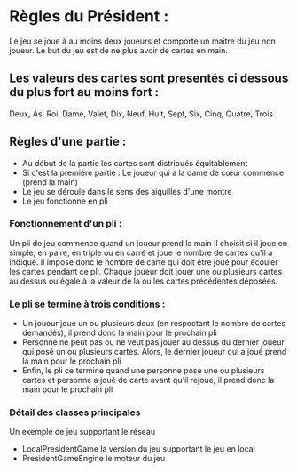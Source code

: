 # Règles du Président :

Le jeu se joue à au moins deux joueurs et comporte un maitre du jeu non joueur.
Le but du jeu est de ne plus avoir de cartes en main.

## Les valeurs des cartes sont presentés ci dessous du plus fort au moins fort :
Deux, As, Roi, Dame, Valet, Dix, Neuf, Huit, Sept, Six, Cinq, Quatre, Trois

## Règles d'une partie :
- Au début de la partie les cartes sont distribués équitablement
- Si c'est la première partie : Le joueur qui a la dame de cœur commence (prend la main)
- Le jeu se déroule dans le sens des aiguilles d'une montre
- Le jeu fonctionne en pli 

### Fonctionnement d'un pli :
Un pli de jeu commence quand un joueur prend la main  Il choisit si il joue en simple, en paire, en triple ou en carré et joue le nombre de cartes qu'il a indiqué. Il impose donc le nombre de carte qui doit être joué pour écouler les cartes pendant ce pli.
Chaque joueur doit jouer une ou plusieurs cartes au dessus ou égale à la valeur de la ou les cartes précédentes déposées.

### Le pli se termine à trois conditions :
 - Un joueur joue un ou plusieurs deux (en respectant le nombre de cartes demandés), il prend donc la main pour le prochain pli
 - Personne ne peut pas ou ne veut pas jouer au dessus du dernier joueur qui posé un ou plusieurs cartes. Alors, le dernier joueur qui a joué prend la main pour le prochain pli
 - Enfin, le pli ce termine quand une personne pose une ou plusieurs cartes et personne a joué de carte avant qu'il rejoue, il prend donc la main pour le prochain pli

### Détail des classes principales

Un exemple de jeu supportant le réseau

* LocalPresidentGame la version du jeu supportant le jeu en local
* PresidentGameEngine le moteur du jeu

